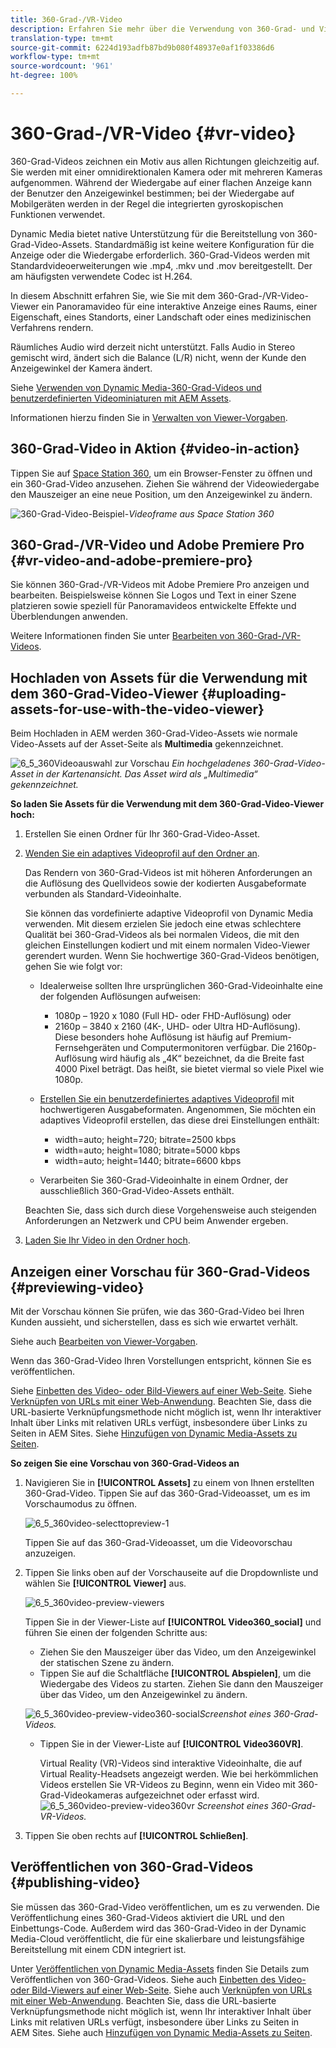 ```yaml
---
title: 360-Grad-/VR-Video
description: Erfahren Sie mehr über die Verwendung von 360-Grad- und Virtual Reality (VR)-Videos in Dynamic Media.
translation-type: tm+mt
source-git-commit: 6224d193adfb87bd9b080f48937e0af1f03386d6
workflow-type: tm+mt
source-wordcount: '961'
ht-degree: 100%

---
```



# 360-Grad-/VR-Video {#vr-video}

360-Grad-Videos zeichnen ein Motiv aus allen Richtungen gleichzeitig auf. Sie werden mit einer omnidirektionalen Kamera oder mit mehreren Kameras aufgenommen. Während der Wiedergabe auf einer flachen Anzeige kann der Benutzer den Anzeigewinkel bestimmen; bei der Wiedergabe auf Mobilgeräten werden in der Regel die integrierten gyroskopischen Funktionen verwendet.

Dynamic Media bietet native Unterstützung für die Bereitstellung von 360-Grad-Video-Assets. Standardmäßig ist keine weitere Konfiguration für die Anzeige oder die Wiedergabe erforderlich. 360-Grad-Videos werden mit Standardvideoerweiterungen wie .mp4, .mkv und .mov bereitgestellt. Der am häufigsten verwendete Codec ist H.264.

In diesem Abschnitt erfahren Sie, wie Sie mit dem 360-Grad-/VR-Video-Viewer ein Panoramavideo für eine interaktive Anzeige eines Raums, einer Eigenschaft, eines Standorts, einer Landschaft oder eines medizinischen Verfahrens rendern.

Räumliches Audio wird derzeit nicht unterstützt. Falls Audio in Stereo gemischt wird, ändert sich die Balance (L/R) nicht, wenn der Kunde den Anzeigewinkel der Kamera ändert.

Siehe [Verwenden von Dynamic Media-360-Grad-Videos und benutzerdefinierten Videominiaturen mit AEM Assets](https://docs.adobe.com/content/help/en/experience-manager-learn/assets/dynamic-media/dynamic-media-360-video-custom-thumbnail-feature-video-use.html).

Informationen hierzu finden Sie in [Verwalten von Viewer-Vorgaben](/help/assets/dynamic-media/managing-viewer-presets.md).

## 360-Grad-Video in Aktion   {#video-in-action}

Tippen Sie auf [Space Station 360](http://mobiletest.scene7.com/s7viewers/html5/Video360Viewer.html?asset=Viewers/space_station_360-AVS), um ein Browser-Fenster zu öffnen und ein 360-Grad-Video anzusehen. Ziehen Sie während der Videowiedergabe den Mauszeiger an eine neue Position, um den Anzeigewinkel zu ändern.

![360-Grad-Video-Beispiel](assets/6_5_360videoiss_simplified.png)-*Videoframe aus Space Station 360*

## 360-Grad-/VR-Video und Adobe Premiere Pro {#vr-video-and-adobe-premiere-pro}

Sie können 360-Grad-/VR-Videos mit Adobe Premiere Pro anzeigen und bearbeiten. Beispielsweise können Sie Logos und Text in einer Szene platzieren sowie speziell für Panoramavideos entwickelte Effekte und Überblendungen anwenden.

Weitere Informationen finden Sie unter [Bearbeiten von 360-Grad-/VR-Videos](https://helpx.adobe.com/de/premiere-pro/how-to/edit-360-vr-video.html).

## Hochladen von Assets für die Verwendung mit dem 360-Grad-Video-Viewer {#uploading-assets-for-use-with-the-video-viewer}

Beim Hochladen in AEM werden 360-Grad-Video-Assets wie normale Video-Assets auf der Asset-Seite als **Multimedia** gekennzeichnet.

![6_5_360Videoauswahl zur Vorschau](assets/6_5_360video-selecttopreview.png)
*Ein hochgeladenes 360-Grad-Video-Asset in der Kartenansicht. Das Asset wird als „Multimedia“ gekennzeichnet.*

**So laden Sie Assets für die Verwendung mit dem 360-Grad-Video-Viewer hoch:**

1. Erstellen Sie einen Ordner für Ihr 360-Grad-Video-Asset.
1. [Wenden Sie ein adaptives Videoprofil auf den Ordner an](/help/assets/dynamic-media/video-profiles.md#applying-a-video-profile-to-folders).

   Das Rendern von 360-Grad-Videos ist mit höheren Anforderungen an die Auflösung des Quellvideos sowie der kodierten Ausgabeformate verbunden als Standard-Videoinhalte.

   Sie können das vordefinierte adaptive Videoprofil von Dynamic Media verwenden. Mit diesem erzielen Sie jedoch eine etwas schlechtere Qualität bei 360-Grad-Videos als bei normalen Videos, die mit den gleichen Einstellungen kodiert und mit einem normalen Video-Viewer gerendert wurden. Wenn Sie hochwertige 360-Grad-Videos benötigen, gehen Sie wie folgt vor:

   * Idealerweise sollten Ihre ursprünglichen 360-Grad-Videoinhalte eine der folgenden Auflösungen aufweisen:

      * 1080p – 1920 x 1080 (Full HD- oder FHD-Auflösung) oder
      * 2160p – 3840 x 2160 (4K-, UHD- oder Ultra HD-Auflösung). Diese besonders hohe Auflösung ist häufig auf Premium-Fernsehgeräten und Computermonitoren verfügbar. Die 2160p-Auflösung wird häufig als „4K“ bezeichnet, da die Breite fast 4000 Pixel beträgt. Das heißt, sie bietet viermal so viele Pixel wie 1080p.
   * [Erstellen Sie ein benutzerdefiniertes adaptives Videoprofil](/help/assets/dynamic-media/video-profiles.md#creating-a-video-encoding-profile-for-adaptive-streaming) mit hochwertigeren Ausgabeformaten. Angenommen, Sie möchten ein adaptives Videoprofil erstellen, das diese drei Einstellungen enthält:

      * width=auto; height=720; bitrate=2500 kbps
      * width=auto; height=1080; bitrate=5000 kbps
      * width=auto; height=1440; bitrate=6600 kbps
   * Verarbeiten Sie 360-Grad-Videoinhalte in einem Ordner, der ausschließlich 360-Grad-Video-Assets enthält.

   Beachten Sie, dass sich durch diese Vorgehensweise auch steigenden Anforderungen an Netzwerk und CPU beim Anwender ergeben.

1. [Laden Sie Ihr Video in den Ordner hoch](/help/assets/manage-video-assets.md#upload-and-preview-video-assets).

<!--

## Overriding the default aspect ratio of 360 videos  {#overriding-the-default-aspect-ratio-of-videos}

For an uploaded asset to qualify as a 360 video that you intend to use with the 360 Video viewer, the asset must have an aspect ratio of 2.

By default, AEM detects video as "360" if its aspect ratio (width/height) is 2.0. If you are an Administrator, you can override the default aspect ratio setting of 2 by setting the optional `s7video360AR` property in CRXDE Lite at the following:

* `/conf/global/settings/cloudconfigs/dmscene7/jcr:content`

  * **Property type**: Double
  * **Value**: floating-point aspect ratio, default 2.0.

After you set this property, it takes effect immediately on both existing videos and newly uploaded videos.

The aspect ratio applies to 360 video assets for the asset details page and the [Video 360 Media WCM component](/help/assets/dynamic-media/adding-dynamic-media-assets-to-pages.md#dynamic-media-components).

Start by uploading 360 Videos.

-->

## Anzeigen einer Vorschau für 360-Grad-Videos {#previewing-video}

Mit der Vorschau können Sie prüfen, wie das 360-Grad-Video bei Ihren Kunden aussieht, und sicherstellen, dass es sich wie erwartet verhält.

Siehe auch [Bearbeiten von Viewer-Vorgaben](/help/assets/dynamic-media/managing-viewer-presets.md#editing-viewer-presets).

Wenn das 360-Grad-Video Ihren Vorstellungen entspricht, können Sie es veröffentlichen.

Siehe [Einbetten des Video- oder Bild-Viewers auf einer Web-Seite](/help/assets/dynamic-media/embed-code.md).
Siehe [Verknüpfen von URLs mit einer Web-Anwendung](/help/assets/dynamic-media/linking-urls-to-yourwebapplication.md). Beachten Sie, dass die URL-basierte Verknüpfungsmethode nicht möglich ist, wenn Ihr interaktiver Inhalt über Links mit relativen URLs verfügt, insbesondere über Links zu Seiten in AEM Sites.
Siehe [Hinzufügen von Dynamic Media-Assets zu Seiten](/help/assets/dynamic-media/adding-dynamic-media-assets-to-pages.md).

**So zeigen Sie eine Vorschau von 360-Grad-Videos an**

1. Navigieren Sie in **[!UICONTROL Assets]** zu einem von Ihnen erstellten 360-Grad-Video. Tippen Sie auf das 360-Grad-Videoasset, um es im Vorschaumodus zu öffnen.

   ![6_5_360video-selecttopreview-1](assets/6_5_360video-selecttopreview-1.png)

   Tippen Sie auf das 360-Grad-Videoasset, um die Videovorschau anzuzeigen.

1. Tippen Sie links oben auf der Vorschauseite auf die Dropdownliste und wählen Sie **[!UICONTROL Viewer]** aus.

   ![6_5_360video-preview-viewers](assets/6_5_360video-preview-viewers.png)

   Tippen Sie in der Viewer-Liste auf **[!UICONTROL Video360_social]** und führen Sie einen der folgenden Schritte aus:

   * Ziehen Sie den Mauszeiger über das Video, um den Anzeigewinkel der statischen Szene zu ändern.
   * Tippen Sie auf die Schaltfläche **[!UICONTROL Abspielen]**, um die Wiedergabe des Videos zu starten. Ziehen Sie dann den Mauszeiger über das Video, um den Anzeigewinkel zu ändern.

   ![6_5_360video-preview-video360-social ](assets/6_5_360video-preview-video360-social.png)*Screenshot eines 360-Grad-Videos.*

   * Tippen Sie in der Viewer-Liste auf **[!UICONTROL Video360VR]**.

      Virtual Reality (VR)-Videos sind interaktive Videoinhalte, die auf Virtual Reality-Headsets angezeigt werden. Wie bei herkömmlichen Videos erstellen Sie VR-Videos zu Beginn, wenn ein Video mit 360-Grad-Videokameras aufgezeichnet oder erfasst wird.
   ![6_5_360video-preview-video360vr](assets/6_5_360video-preview-video360vr.png)
   *Screenshot eines 360-Grad-VR-Videos.*

1. Tippen Sie oben rechts auf **[!UICONTROL Schließen]**.

## Veröffentlichen von 360-Grad-Videos {#publishing-video}

Sie müssen das 360-Grad-Video veröffentlichen, um es zu verwenden. Die Veröffentlichung eines 360-Grad-Videos aktiviert die URL und den Einbettungs-Code. Außerdem wird das 360-Grad-Video in der Dynamic Media-Cloud veröffentlicht, die für eine skalierbare und leistungsfähige Bereitstellung mit einem CDN integriert ist.

Unter [Veröffentlichen von Dynamic Media-Assets](/help/assets/dynamic-media/publishing-dynamicmedia-assets.md) finden Sie Details zum Veröffentlichen von 360-Grad-Videos.
Siehe auch [Einbetten des Video- oder Bild-Viewers auf einer Web-Seite](/help/assets/dynamic-media/embed-code.md).
Siehe auch [Verknüpfen von URLs mit einer Web-Anwendung](/help/assets/dynamic-media/linking-urls-to-yourwebapplication.md). Beachten Sie, dass die URL-basierte Verknüpfungsmethode nicht möglich ist, wenn Ihr interaktiver Inhalt über Links mit relativen URLs verfügt, insbesondere über Links zu Seiten in AEM Sites.
Siehe auch [Hinzufügen von Dynamic Media-Assets zu Seiten](/help/assets/dynamic-media/adding-dynamic-media-assets-to-pages.md).
